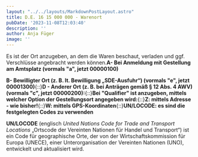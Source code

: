 ```yaml
---
layout: "../../layouts/MarkdownPostLayout.astro"
title: D.E. 16 15 000 000 - Warenort
pubDate: '2023-11-08T12:03:40'
description: ''
author: Anja Füger
image: ''
---
```


Es ist der Ort anzugeben, an dem die Waren beschaut, verladen und ggf. Verschlüsse angebracht werden können.**A- Bei Anmeldung mit Gestellung am Amtsplatz (vormals \"a\", jetzt 00000100)**

**B- Bewilligter Ort (z. B. lt. Bewilligung „SDE-Ausfuhr“) (vormals \"e\", jetzt 00001300)**{::}**D - Anderer Ort (z. B. bei Anträgen gemäß § 12 Abs. 4 AWV) (vormals \"c\", jetzt 00000200):**{::}**Bei \"Qualifier\" ist anzugeben, mittels welcher Option der Gestellungsort angegeben wird:**{::}**Z: mittels Adresse - wie bisher!**{::}**W: mittels GPS-Koordinaten**{::}**UN/LOCODE: es sind die festgelegten Codes zu verwenden**

**UN/LOCODE** (englisch *United Nations Code for Trade and Transport Locations* „Ortscode der Vereinten Nationen für Handel und Transport“) ist ein Code für geographische Orte, der von der Wirtschaftskommission für Europa (UNECE), einer Unterorganisation der Vereinten Nationen (UNO), entwickelt und aktualisiert wird.